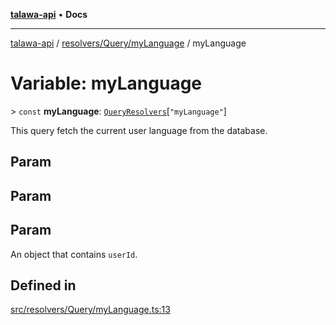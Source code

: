 [**talawa-api**](../../../../README.md) • **Docs**

***

[talawa-api](../../../../modules.md) / [resolvers/Query/myLanguage](../README.md) / myLanguage

# Variable: myLanguage

\> `const` **myLanguage**: [`QueryResolvers`](../../../../types/generatedGraphQLTypes/type-aliases/QueryResolvers.md)\[`"myLanguage"`\]

This query fetch the current user language from the database.

## Param

## Param

## Param

An object that contains `userId`.

## Defined in

[src/resolvers/Query/myLanguage.ts:13](https://github.com/PalisadoesFoundation/talawa-api/blob/d0c167bb942c4778fba221c2cdd27665fc7dbf61/src/resolvers/Query/myLanguage.ts#L13)
